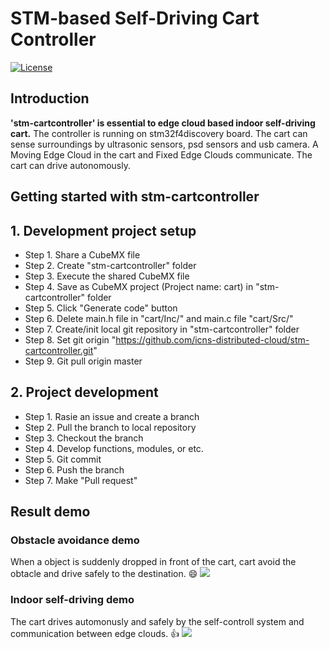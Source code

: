 # STM-based Self-Driving Cart Controller 
[![License](https://img.shields.io/badge/License-BSD%203--Clause-orange.svg)](https://opensource.org/licenses/BSD-3-Clause)  

## Introduction
**'stm-cartcontroller' is essential to edge cloud based indoor self-driving cart.**
The controller is running on stm32f4discovery board.
The cart can sense surroundings by ultrasonic sensors, psd sensors and usb camera.
A Moving Edge Cloud in the cart and Fixed Edge Clouds communicate. The cart can drive autonomously.

## Getting started with stm-cartcontroller
## 1. Development project setup
* Step 1. Share a CubeMX file
* Step 2. Create "stm-cartcontroller" folder
* Step 3. Execute the shared CubeMX file
* Step 4. Save as CubeMX project (Project name: cart) in "stm-cartcontroller" folder
* Step 5. Click "Generate code" button
* Step 6. Delete main.h file in "cart/Inc/" and main.c file "cart/Src/"
* Step 7. Create/init local git repository in "stm-cartcontroller" folder
* Step 8. Set git origin "https://github.com/icns-distributed-cloud/stm-cartcontroller.git"
* Step 9. Git pull origin master

## 2. Project development
* Step 1. Rasie an issue and create a branch
* Step 2. Pull the branch to local repository
* Step 3. Checkout the branch
* Step 4. Develop functions, modules, or etc.
* Step 5. Git commit
* Step 6. Push the branch
* Step 7. Make "Pull request"

## Result demo
### Obstacle avoidance demo
When a object is suddenly dropped in front of the cart, cart avoid the obtacle and drive safely to the destination. :smile:
<img src="https://user-images.githubusercontent.com/53041199/92321743-654c0500-f067-11ea-8411-f52be2a7b3d8.gif">

### Indoor self-driving demo
The cart drives automonusly and safely by the self-controll system and communication between edge clouds. :thumbsup:
<img src="https://user-images.githubusercontent.com/53041199/92321739-5feeba80-f067-11ea-88a7-7bf8f653404b.gif">
